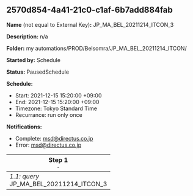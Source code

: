 ## 2570d854-4a41-21c0-c1af-6b7add884fab

**Name** (not equal to External Key)**:** JP_MA_BEL_20211214_ITCON_3

**Description:** n/a

**Folder:** my automations/PROD/Belsomra/JP_MA_BEL_20211214_ITCON/

**Started by:** Schedule

**Status:** PausedSchedule

**Schedule:**

* Start: 2021-12-15 15:20:00 +09:00
* End: 2021-12-15 15:20:00 +09:00
* Timezone: Tokyo Standard Time
* Recurrance: run only once

**Notifications:**

* Complete: msd@directus.co.jp
* Error: msd@directus.co.jp

| Step 1<br>_<small>-</small>_ |
| --- |
| _1.1: query_<br>JP_MA_BEL_20211214_ITCON_3 |
